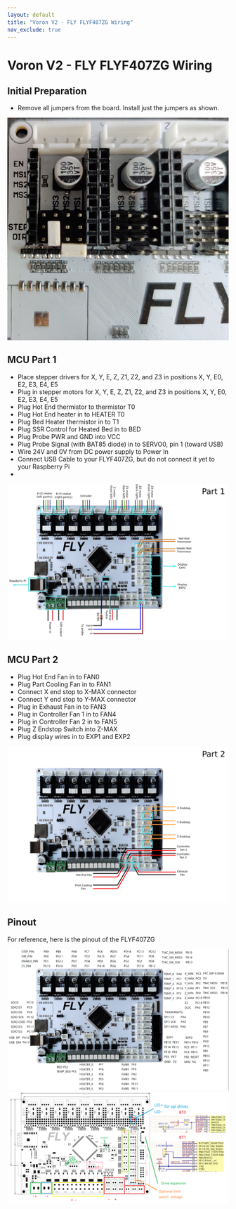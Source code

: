 ```yaml
---
layout: default
title: "Voron V2 - FLY FLYF407ZG Wiring"
nav_exclude: true
---
```


# Voron V2 - FLY FLYF407ZG Wiring

## Initial Preparation

* Remove all jumpers from the board.  Install just the jumpers as shown.

![](./images/voron2_flyf407zg_uart_jumpers.png)

## MCU Part 1

* Place stepper drivers for X, Y, E, Z, Z1, Z2, and Z3 in positions X, Y, E0, E2, E3, E4, E5
* Plug in stepper motors for X, Y, E, Z, Z1, Z2, and Z3 in positions X, Y, E0, E2, E3, E4, E5
* Plug Hot End thermistor to thermistor T0
* Plug Hot End heater in to HEATER T0
* Plug Bed Heater thermistor in to T1
* Plug SSR Control for Heated Bed in to BED
* Plug Probe PWR and GND into VCC
* Plug Probe Signal (with BAT85 diode) in to SERVO0, pin 1 (toward USB)
* Wire 24V and 0V from DC power supply to Power In
* Connect USB Cable to your FLYF407ZG, but do not connect it yet to your Raspberry Pi
* 
![](./images/voron2_flyf407zg_mcu_1.png)

## MCU Part 2

* Plug Hot End Fan in to FAN0
* Plug Part Cooling Fan in to FAN1
* Connect X end stop to X-MAX connector
* Connect Y end stop to Y-MAX connector
* Plug in Exhaust Fan in to FAN3
* Plug in Controller Fan 1 in to FAN4
* Plug in Controller Fan 2 in to FAN5
* Plug Z Endstop Switch into Z-MAX
* Plug display wires in to EXP1 and EXP2


![](./images/voron2_flyf407zg_mcu_2.png)

## Pinout

For reference, here is the pinout of the FLYF407ZG

![](./images/flyf407zg_pinout.png)
![](./images/flyf407zg_port_illustration.png)
